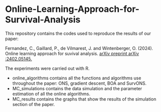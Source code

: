 # Online-Learning-Approach-for-Survival-Analysis

This repository contains the codes used to reproduce the results of our paper:

Fernandez, C., Gaillard, P., de Vilmarest, J. and Wintenberger, O. (2024). Online learning
approach for suvival analysis. [arXiv preprint arXiv :2402.05145.](https://arxiv.org/abs/2402.05145)

The experiments were carried out with R.

- online_algorithms contains all the functions and algorithms use throughout the paper: ONS, gradient descent, BOA and SurvONS.
- MC_simulations contains the data simulation and the parameter estimation of all the online algorithms. 
- MC_results contains the graphs that show the results of the simulation section of the paper.
